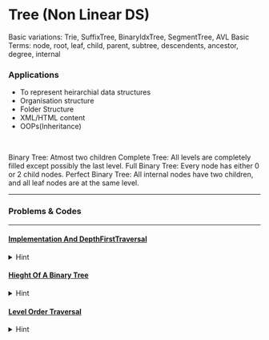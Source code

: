 # Tree (Non Linear DS)


Basic variations: 
Trie, SuffixTree, BinaryIdxTree, SegmentTree, AVL
Basic Terms:
node, root, leaf, child, parent, subtree, descendents, ancestor, degree, internal


### Applications
 - To represent heirarchial data structures
 - Organisation structure
 - Folder Structure
 - XML/HTML content
 - OOPs(Inheritance)


<br>


Binary Tree: Atmost two children
Complete Tree: All levels are completely filled except possibly the last level.
Full Binary Tree: Every node has either 0 or 2 child nodes. 
Perfect Binary Tree: All internal nodes have two children, and all leaf nodes are at the same level.

---
### Problems & Codes
---


#### [Implementation And DepthFirstTraversal](Tree/DephtFirstTraversal.cpp)
<details>
<summary>Hint</summary>

    
    struct Node{
        int data;
        Node* left
        Node* right

        Node(){
            data = 0;
            left = right = NULL;
        }

    };



    preOrder: root left right
    inOrder: left root right
    postOrder: left right root



</details>

#### [Hieght Of A Binary Tree](Tree/HeightOfBinTree.cpp)
<details>
<summary>Hint</summary>

    1+max(hieght of left subtree, height of rightsubtree) using recursion
    if(root == NULL)return 0;


</details>

#### [Level Order Traversal](Tree/LevelOrderTraversal.cpp)
<details>
<summary>Hint</summary>

    
    TC O(N)  AS->O(w) width of tree
    Use Queue data structure 
    queue ki current size current level ke no of elements bata degi uska use krke 
    utne elements ko pop(print) krke unke childs ko queue me daal do jab tak queue khali n ho jaye



</details>


